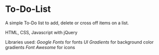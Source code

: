 # To-Do-List
A simple To-Do list to add, delete or cross off items on a list.


HTML, CSS, Javascript with jQuery


Libraries used:
*Google Fonts* for fonts
*UI Gradients* for background color gradients
*Font Awesome* for icons
